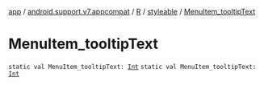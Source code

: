 [app](../../../index.md) / [android.support.v7.appcompat](../../index.md) / [R](../index.md) / [styleable](index.md) / [MenuItem_tooltipText](.)

# MenuItem_tooltipText

`static val MenuItem_tooltipText: `[`Int`](https://kotlinlang.org/api/latest/jvm/stdlib/kotlin/-int/index.html)
`static val MenuItem_tooltipText: `[`Int`](https://kotlinlang.org/api/latest/jvm/stdlib/kotlin/-int/index.html)